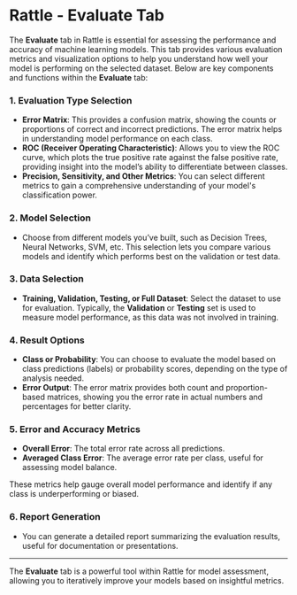 # Rattle - Evaluate Tab

The **Evaluate** tab in Rattle is essential for assessing the
performance and accuracy of machine learning models. This tab 
provides various evaluation metrics and visualization options 
to help you understand how well your model is performing on the 
selected dataset. Below are key components and functions within 
the **Evaluate** tab:

### 1. **Evaluation Type Selection**

   - **Error Matrix**: This provides a confusion matrix, showing 
   the counts or proportions of correct and incorrect predictions. 
   The error matrix helps in understanding model performance on
   each class.
   - **ROC (Receiver Operating Characteristic)**: Allows you to 
   view the ROC curve, which plots the true positive rate against 
   the false positive rate, providing insight into the model’s ability 
   to differentiate between classes.
   - **Precision, Sensitivity, and Other Metrics**: You can select
   different metrics to gain a comprehensive understanding of your
   model's classification power.

### 2. **Model Selection**

   - Choose from different models you’ve built, such as Decision
   Trees, Neural Networks, SVM, etc. This selection lets you compare
   various models and identify which performs best on the validation
   or test data.

### 3. **Data Selection**

   - **Training, Validation, Testing, or Full Dataset**: Select the
   dataset to use for evaluation. Typically, the **Validation** or
   **Testing** set is used to measure model performance, as this data
   was not involved in training.

### 4. **Result Options**

   - **Class or Probability**: You can choose to evaluate the model
   based on class predictions (labels) or probability scores,
   depending on the type of analysis needed.
   - **Error Output**: The error matrix provides both count and
   proportion-based matrices, showing you the error rate in actual
   numbers and percentages for better clarity.

### 5. **Error and Accuracy Metrics**

   - **Overall Error**: The total error rate across all predictions.
   - **Averaged Class Error**: The average error rate per class,
   useful for assessing model balance.

   These metrics help gauge overall model performance and identify
   if any class is underperforming or biased.

### 6. **Report Generation**

   - You can generate a detailed report summarizing the evaluation
   results, useful for documentation or presentations.

---

The **Evaluate** tab is a powerful tool within Rattle for model
assessment, allowing you to iteratively improve your models based
on insightful metrics.